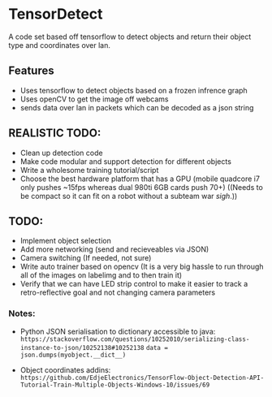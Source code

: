 # TensorDetect

A code set based off tensorflow to detect objects and return their object type and coordinates over lan.

## Features

- Uses tensorflow to detect objects based on a frozen infrence graph
- Uses openCV to get the image off webcams 
- sends data over lan in packets which can be decoded as a json string


## REALISTIC TODO:
- Clean up detection code
- Make code modular and support detection for different objects
- Write a wholesome training tutorial/script
- Choose the best hardware platform that has a GPU (mobile quadcore i7 only pushes ~15fps whereas dual 980ti 6GB cards push 70+)
  ((Needs to be compact so it can fit on a robot without a subteam war *sigh*.))


## TODO:
- Implement object selection
- Add more networking (send and recieveables via JSON)
- Camera switching (If needed, not sure)
- Write auto trainer based on opencv (It is a very big hassle to run through all of the images on labelimg and to then train it)
- Verify that we can have LED strip control to make it easier to track a retro-reflective goal and not changing camera parameters

### Notes:

- Python JSON serialisation to dictionary accessible to java:
	`https://stackoverflow.com/questions/10252010/serializing-class-instance-to-json/10252138#10252138`
	`data = json.dumps(myobject.__dict__)`

- Object coordinates addins:
	`https://github.com/EdjeElectronics/TensorFlow-Object-Detection-API-Tutorial-Train-Multiple-Objects-Windows-10/issues/69`
